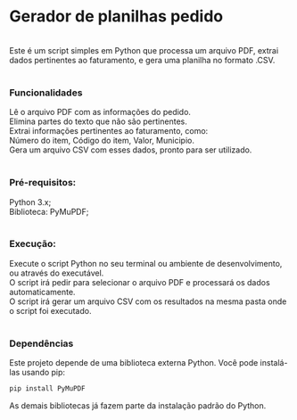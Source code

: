 # Gerador de planilhas pedido
<br/>
Este é um script simples em Python que processa um arquivo PDF, extrai dados pertinentes ao faturamento, e gera uma planilha no formato .CSV.
<br/>
<br/>

### Funcionalidades

Lê o arquivo PDF com as informações do pedido.  
Elimina partes do texto que não são pertinentes.  
Extrai informações pertinentes ao faturamento, como:    
Número do item,
Código do item,
Valor,
Municipio.  
Gera um arquivo CSV com esses dados, pronto para ser utilizado.
<br/>
<br/>

### Pré-requisitos:
Python 3.x;  
Biblioteca: PyMuPDF;  
<br/>

### Execução:
Execute o script Python no seu terminal ou ambiente de desenvolvimento, ou através do executável.  
O script irá pedir para selecionar o arquivo PDF e processará os dados automaticamente.  
O script irá gerar um arquivo CSV com os resultados na mesma pasta onde o script foi executado.
<br/>
<br/>

### Dependências
Este projeto depende de uma biblioteca externa Python. Você pode instalá-las usando pip:
```bash
pip install PyMuPDF  
```
As demais bibliotecas já fazem parte da instalação padrão do Python.
